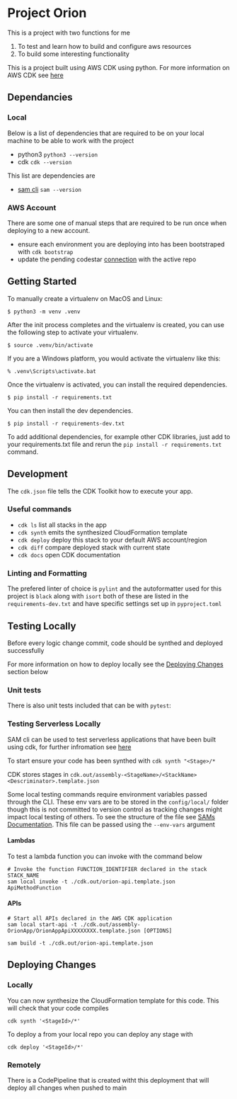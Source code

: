 
# Project Orion

This is a project with two functions for me

1. To test and learn how to build and configure aws resources
2. To build some interesting functionality

This is a project built using AWS CDK using python. For more information on AWS CDK see [here](https://docs.aws.amazon.com/cdk/v2/guide/home.html) 

## Dependancies

### Local

Below is a list of dependencies that are required to be on your local machine to be able to work with the project

- python3 `python3 --version`
- cdk `cdk --version`

This list are dependencies are 

- [sam cli](https://docs.aws.amazon.com/serverless-application-model/latest/developerguide/install-sam-cli.html) `sam --version`

### AWS Account

There are some one of manual steps that are required to be run once when deploying to a new account.

- ensure each environment you are deploying into has been bootstraped with `cdk bootstrap`
- update the pending codestar [connection](https://docs.aws.amazon.com/dtconsole/latest/userguide/welcome-connections.html) with the active repo 


## Getting Started
To manually create a virtualenv on MacOS and Linux:

```
$ python3 -m venv .venv
```

After the init process completes and the virtualenv is created, you can use the following
step to activate your virtualenv.

```
$ source .venv/bin/activate
```

If you are a Windows platform, you would activate the virtualenv like this:

```
% .venv\Scripts\activate.bat
```

Once the virtualenv is activated, you can install the required dependencies.

```
$ pip install -r requirements.txt
```

You can then install the dev dependencies.
```
$ pip install -r requirements-dev.txt
```


To add additional dependencies, for example other CDK libraries, just add to
your requirements.txt file and rerun the `pip install -r requirements.txt`
command.



## Development

The `cdk.json` file tells the CDK Toolkit how to execute your app.

### Useful commands

 * `cdk ls`          list all stacks in the app
 * `cdk synth`       emits the synthesized CloudFormation template
 * `cdk deploy`      deploy this stack to your default AWS account/region
 * `cdk diff`        compare deployed stack with current state
 * `cdk docs`        open CDK documentation

 ### Linting and Formatting

 The prefered linter of choice is `pylint` and the autoformatter used for this project is `black` along with `isort`
 both of these are listed in the `requirements-dev.txt` and have specific settings set up in `pyproject.toml`

## Testing Locally
Before every logic change commit, code should be synthed and deployed successfully 

For more information on how to deploy locally see the [Deploying Changes](#deploying-changes) section below

### Unit tests
There is also unit tests included that can be with `pytest`:

### Testing Serverless Locally

SAM cli can be used to test serverless applications that have been built using cdk, for further infromation see [here](https://docs.aws.amazon.com/serverless-application-model/latest/developerguide/serverless-cdk-testing.html)


To start ensure your code has been synthed with `cdk synth "<Stage>/*`

CDK stores stages in `cdk.out/assembly-<StageName>/<StackName><Descriminator>.template.json`

Some local testing commands require environment variables passed through the CLI.
These env vars are to be stored in the `config/local/` folder though this is not committed to version control 
as tracking changes might impact local testing of others. To see the structure of the file see 
[SAMs Documentation](https://docs.aws.amazon.com/serverless-application-model/latest/developerguide/serverless-sam-cli-using-invoke.html#serverless-sam-cli-using-invoke-environment-file). This file can
be passed using the `--env-vars` argument

#### Lambdas

To test a lambda function you can invoke with the command below
```
# Invoke the function FUNCTION_IDENTIFIER declared in the stack STACK_NAME
sam local invoke -t ./cdk.out/orion-api.template.json ApiMethodFunction
```

#### APIs

```
# Start all APIs declared in the AWS CDK application
sam local start-api -t ./cdk.out/assembly-OrionApp/OrionAppApiXXXXXXXX.template.json [OPTIONS]
```

```
sam build -t ./cdk.out/orion-api.template.json
```

## Deploying Changes
### Locally
You can now synthesize the CloudFormation template for this code. This will check that your code compiles

```
cdk synth '<StageId>/*'
```

To deploy a from your local repo you can deploy any stage with
```
cdk deploy '<StageId>/*'
```

### Remotely
There is a CodePipeline that is created witht this deployment that will deploy all changes when pushed to main




